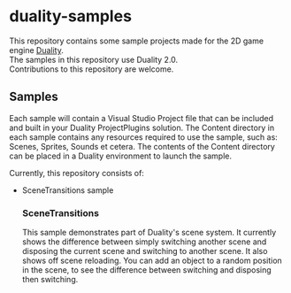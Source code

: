 # duality-samples
This repository contains some sample projects made for the 2D game engine [Duality](https://github.com/AdamsLair/duality).  
The samples in this repository use Duality 2.0.  
Contributions to this repository are welcome.

## Samples
Each sample will contain a Visual Studio Project file that can be included and built in your Duality ProjectPlugins solution. The Content directory in each sample contains any resources required to use the sample, such as: Scenes, Sprites, Sounds et cetera. The contents of the Content directory can be placed in a Duality environment to launch the sample.  

Currently, this repository consists of:
* SceneTransitions sample

  ### SceneTransitions
  This sample demonstrates part of Duality's scene system. It currently shows the difference between simply switching another scene and disposing the current scene and switching to another scene. It also shows off scene reloading. You can add an object to a random position in the scene, to see the difference between switching and disposing then switching.
